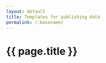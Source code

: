 ```yaml
---
layout: default
title: Templates for publishing data
permalink: /:basename/
---
```


# {{ page.title }}
